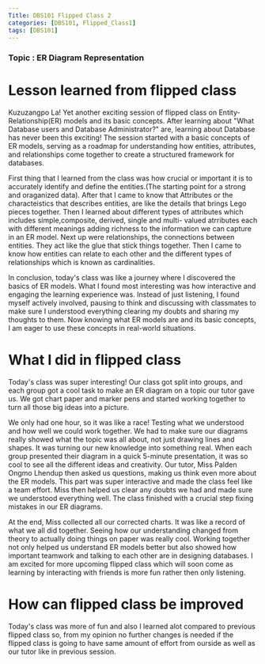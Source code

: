 ```yaml
---
Title: DBS101 Flipped Class 2
categories: [DBS101, Flipped_Class1]
tags: [DBS101]
---
```


### Topic : ER Diagram Representation

# Lesson learned from flipped class

Kuzuzangpo La! Yet another exciting session of flipped class on Entity-Relationship(ER) models and its basic concepts. After learning about "What Database users and Database Administrator?" are, learning about Database has never been this exciting! The session started with a basic concepts of ER models, serving as a roadmap for understanding how entities, attributes, and relationships come together to create a structured framework for databases.

First thing that I learned from the class was how crucial or important it is to accurately identify and define the entities.(The starting point for a strong and oraganized data). After that I came to know that Attributes or the characteistics that describes entities, are like the details that brings Lego pieces together. Then I learned about different types of attributes which includes simple,composite, derived, single and multi- valued atrributes each with different meanings adding richness to the information we can capture in an ER model. Next up were relationships, the connections between entities. They act like the glue that stick things together. Then I came to know how entities can relate to each other and the different types of relationships which is known as cardinalities.

In conclusion, today's class was like a journey where I discovered the basics of ER models. What I found most interesting was how interactive and engaging the learning experience was. Instead of just listening, I found myself actively involved, pausing to think and discussing with classmates to make sure I understood everything clearing my doubts and sharing my thoughts to them. Now knowing what ER models are and its basic concepts, I am eager to use these concepts in real-world situations.

# What I did in flipped class
Today's class was super interesting! Our class got split into groups, and each group got a cool task to make an ER diagram on a topic our tutor gave us. We got chart paper and marker pens and started working together to turn all those big ideas into a picture.

We only had one hour, so it was like a race! Testing what we understood and how well we could work together. We had to make sure our diagrams really showed what the topic was all about, not just drawing lines and shapes. It was turning our new knowledge into something real. When each group presented their diagram in a quick 5-minute presentation, it was so cool to see all the different ideas and creativity. Our tutor, Miss Palden Ongmo Lhendup then asked us questions, making us think even more about the ER models. This part was super interactive and made the class feel like a team effort. Miss then helped us clear any doubts we had and made sure we understood everything well. The class finished with a crucial step fixing mistakes in our ER diagrams. 

At the end, Miss collected all our corrected charts. It was like a record of what we all did together. Seeing how our understanding changed from theory to actually doing things on paper was really cool. Working together not only helped us understand ER models better but also showed how important teamwork and talking to each other are in designing databases. I am excited for more upcoming flipped class which will soon come as learning by interacting with friends is more fun rather then only listening.

# How can flipped class be improved

Today's class was more of fun and also I learned alot compared to previous flipped class so, from my opinion no further changes is needed if the flipped class is going to have same amount of effort from ourside as well as our tutor like in previous session.